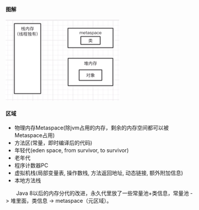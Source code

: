 #### 图解
![1266003515826765834](/images/Java/senior/1266003515826765834.png)

#### 区域
* 物理内存Metaspace(除jvm占用的内存，剩余的内存空间都可以被Metaspace占用)
* 方法区(常量，即时编译后的代码)
* 年轻代(eden space, from survivor, to survivor)
* 老年代
* 程序计数器PC
* 虚拟机栈(局部变量表, 操作数栈, 方法返回地址, 动态链接, 额外附加信息)
* 本地方法栈

&emsp;&emsp;Java 8以后的内存分代的改进，永久代里放了一些常量池+类信息，常量池 -> 堆里面，类信息 -> metaspace（元区域）。
